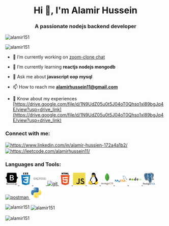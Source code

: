 <h1 align="center">Hi 👋, I'm Alamir Hussein</h1>
<h3 align="center">A passionate nodejs backend developer</h3>
<p align="left"> <img src="https://komarev.com/ghpvc/?username=alamir151&label=Profile%20views&color=0e75b6&style=flat" alt="alamir151" /> </p>

<p align="left"> <img src="https://siblingssoftware.com.ar/images/node-js-development-outsourcing/node-js-software-outsourcing-model-staff-augmentation-001.png" alt="alamir151" /> </p>

- 🔭 I’m currently working on [zoom-clone chat](https://github.com/Alamir151/zoom-clone)

- 🌱 I’m currently learning **reactjs nodejs mongodb**

- 💬 Ask me about **javascript oop mysql**

- 📫 How to reach me **alamirhussein11@gmail.com**

- 📄 Know about my experiences [https://drive.google.com/file/d/1N9UdZ05u0t5J04oT0Qhso1xl89bgJq4E/view?usp=drive_link](https://drive.google.com/file/d/1N9UdZ05u0t5J04oT0Qhso1xl89bgJq4E/view?usp=drive_link)

<h3 align="left">Connect with me:</h3>
<p align="left">
<a href="https://linkedin.com/in/https://www.linkedin.com/in/alamir-hussien-172a4a1b2/" target="blank"><img align="center" src="https://raw.githubusercontent.com/rahuldkjain/github-profile-readme-generator/master/src/images/icons/Social/linked-in-alt.svg" alt="https://www.linkedin.com/in/alamir-hussien-172a4a1b2/" height="30" width="40" /></a>
<a href="https://www.leetcode.com/https://leetcode.com/alamirhussein11/" target="blank"><img align="center" src="https://raw.githubusercontent.com/rahuldkjain/github-profile-readme-generator/master/src/images/icons/Social/leet-code.svg" alt="https://leetcode.com/alamirhussein11/" height="30" width="40" /></a>
</p>

<h3 align="left">Languages and Tools:</h3>
<p align="left"> <a href="https://getbootstrap.com" target="_blank" rel="noreferrer"> <img src="https://raw.githubusercontent.com/devicons/devicon/master/icons/bootstrap/bootstrap-plain-wordmark.svg" alt="bootstrap" width="40" height="40"/> </a> <a href="https://www.w3schools.com/css/" target="_blank" rel="noreferrer"> <img src="https://raw.githubusercontent.com/devicons/devicon/master/icons/css3/css3-original-wordmark.svg" alt="css3" width="40" height="40"/> </a> <a href="https://expressjs.com" target="_blank" rel="noreferrer"> <img src="https://raw.githubusercontent.com/devicons/devicon/master/icons/express/express-original-wordmark.svg" alt="express" width="40" height="40"/> </a> <a href="https://git-scm.com/" target="_blank" rel="noreferrer"> <img src="https://www.vectorlogo.zone/logos/git-scm/git-scm-icon.svg" alt="git" width="40" height="40"/> </a> <a href="https://www.w3.org/html/" target="_blank" rel="noreferrer"> <img src="https://raw.githubusercontent.com/devicons/devicon/master/icons/html5/html5-original-wordmark.svg" alt="html5" width="40" height="40"/> </a> <a href="https://developer.mozilla.org/en-US/docs/Web/JavaScript" target="_blank" rel="noreferrer"> <img src="https://raw.githubusercontent.com/devicons/devicon/master/icons/javascript/javascript-original.svg" alt="javascript" width="40" height="40"/> </a> <a href="https://www.linux.org/" target="_blank" rel="noreferrer"> <img src="https://raw.githubusercontent.com/devicons/devicon/master/icons/linux/linux-original.svg" alt="linux" width="40" height="40"/> </a> <a href="https://www.mongodb.com/" target="_blank" rel="noreferrer"> <img src="https://raw.githubusercontent.com/devicons/devicon/master/icons/mongodb/mongodb-original-wordmark.svg" alt="mongodb" width="40" height="40"/> </a> <a href="https://www.mysql.com/" target="_blank" rel="noreferrer"> <img src="https://raw.githubusercontent.com/devicons/devicon/master/icons/mysql/mysql-original-wordmark.svg" alt="mysql" width="40" height="40"/> </a> <a href="https://nodejs.org" target="_blank" rel="noreferrer"> <img src="https://raw.githubusercontent.com/devicons/devicon/master/icons/nodejs/nodejs-original-wordmark.svg" alt="nodejs" width="40" height="40"/> </a> <a href="https://www.postgresql.org" target="_blank" rel="noreferrer"> <img src="https://raw.githubusercontent.com/devicons/devicon/master/icons/postgresql/postgresql-original-wordmark.svg" alt="postgresql" width="40" height="40"/> </a> <a href="https://postman.com" target="_blank" rel="noreferrer"> <img src="https://www.vectorlogo.zone/logos/getpostman/getpostman-icon.svg" alt="postman" width="40" height="40"/> </a> <a href="https://www.python.org" target="_blank" rel="noreferrer"> <img src="https://raw.githubusercontent.com/devicons/devicon/master/icons/python/python-original.svg" alt="python" width="40" height="40"/> </a> </p>

<p><img align="left" src="https://github-readme-stats.vercel.app/api/top-langs?username=alamir151&show_icons=true&locale=en&layout=compact" alt="alamir151" /></p>

<p>&nbsp;<img align="center" src="https://github-readme-stats.vercel.app/api?username=alamir151&show_icons=true&locale=en" alt="alamir151" /></p>

<p><img align="center" src="https://github-readme-streak-stats.herokuapp.com/?user=alamir151&" alt="alamir151" /></p>
